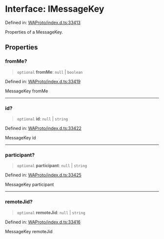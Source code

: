 # Interface: IMessageKey

Defined in: [WAProto/index.d.ts:33413](https://github.com/Fokusdotid/Baileys/blob/acae94a55f1d32612d8d312d52b001d93f2ac5e2/WAProto/index.d.ts#L33413)

Properties of a MessageKey.

## Properties

### fromMe?

> `optional` **fromMe**: `null` \| `boolean`

Defined in: [WAProto/index.d.ts:33419](https://github.com/Fokusdotid/Baileys/blob/acae94a55f1d32612d8d312d52b001d93f2ac5e2/WAProto/index.d.ts#L33419)

MessageKey fromMe

***

### id?

> `optional` **id**: `null` \| `string`

Defined in: [WAProto/index.d.ts:33422](https://github.com/Fokusdotid/Baileys/blob/acae94a55f1d32612d8d312d52b001d93f2ac5e2/WAProto/index.d.ts#L33422)

MessageKey id

***

### participant?

> `optional` **participant**: `null` \| `string`

Defined in: [WAProto/index.d.ts:33425](https://github.com/Fokusdotid/Baileys/blob/acae94a55f1d32612d8d312d52b001d93f2ac5e2/WAProto/index.d.ts#L33425)

MessageKey participant

***

### remoteJid?

> `optional` **remoteJid**: `null` \| `string`

Defined in: [WAProto/index.d.ts:33416](https://github.com/Fokusdotid/Baileys/blob/acae94a55f1d32612d8d312d52b001d93f2ac5e2/WAProto/index.d.ts#L33416)

MessageKey remoteJid
